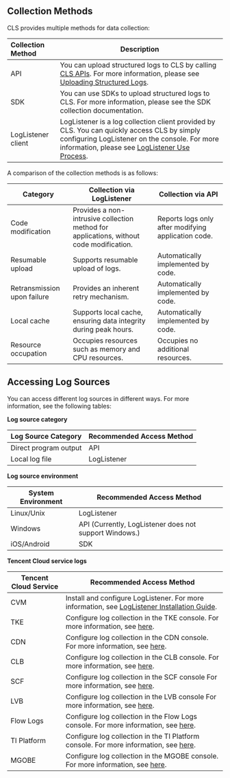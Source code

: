 ## Collection Methods

CLS provides multiple methods for data collection:

| Collection Method               | Description                                                         |
| :--------------------- | ------------------------------------------------------------ |
| API           | You can upload structured logs to CLS by calling [CLS APIs](https://intl.cloud.tencent.com/document/product/614/12445). For more information, please see [Uploading Structured Logs](https://intl.cloud.tencent.com/document/product/614/16873). |
| SDK           | You can use SDKs to upload structured logs to CLS. For more information, please see the SDK collection documentation.                                              |
| LogListener client | LogListener is a log collection client provided by CLS. You can quickly access CLS by simply configuring LogListener on the console. For more information, please see [LogListener Use Process](https://intl.cloud.tencent.com/document/product/614/31578). |

A comparison of the collection methods is as follows:

| Category  | Collection via LogListener                   | Collection via API                   |
| -------- | ---------------------------------- | ------------------------------ |
| Code modification | Provides a non-intrusive collection method for applications, without code modification. | Reports logs only after modifying application code. |
| Resumable upload | Supports resumable upload of logs.                   | Automatically implemented by code.                   |
| Retransmission upon failure | Provides an inherent retry mechanism.                       | Automatically implemented by code.                   |
| Local cache | Supports local cache, ensuring data integrity during peak hours. | Automatically implemented by code.                   |
| Resource occupation | Occupies resources such as memory and CPU resources.                | Occupies no additional resources.                 |

## Accessing Log Sources

You can access different log sources in different ways. For more information, see the following tables:

**Log source category**

| Log Source Category   | Recommended Access Method |
| ------------ | ------------ |
| Direct program output | API          |
| Local log file | LogListener  |

**Log source environment**

| System Environment    | Recommended Access Method                      |
| ----------- | ----------------------------------- |
| Linux/Unix  | LogListener                       |
| Windows     | API (Currently, LogListener does not support Windows.) |
| iOS/Android | SDK         |

**Tencent Cloud service logs**

| Tencent Cloud Service               | Recommended Access Method                                                 |
| ------------------------ | ------------------------------------------------------------ |
| CVM | Install and configure LogListener. For more information, see [LogListener Installation Guide](https://intl.cloud.tencent.com/document/product/614/17414). |
| TKE | Configure log collection in the TKE console. For more information, see [here](https://intl.cloud.tencent.com/document/product/457/32419). |
| CDN | Configure log collection in the CDN console. For more information, see [here](https://intl.cloud.tencent.com/document/product/228/35380). |
| CLB | Configure log collection in the CLB console. For more information, see [here](https://intl.cloud.tencent.com/document/product/214/35063). |
| SCF | Configure log collection in the SCF console For more information, see [here](https://intl.cloud.tencent.com/document/product/583/34876). |
| LVB | Configure log collection in the LVB console For more information, see [here](https://cloud.tencent.com/document/product/267/33996). |
| Flow Logs | Configure log collection in the Flow Logs console. For more information, see [here](https://intl.cloud.tencent.com/document/product/682/18966). |
| TI Platform | Configure log collection in the TI Platform console. For more information, see [here](link). |
| MGOBE | Configure log collection in the MGOBE console. For more information, see [here](link). |

